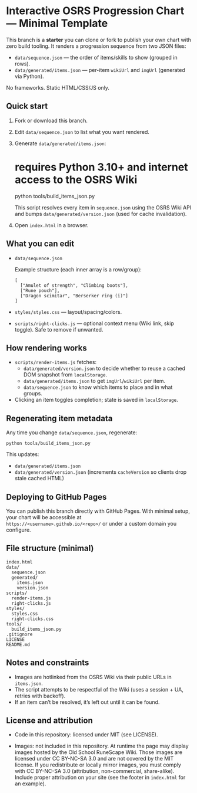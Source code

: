 # Interactive OSRS Progression Chart — Minimal Template

This branch is a **starter** you can clone or fork to publish your own chart with zero build tooling. It renders a progression sequence from two JSON files:

- `data/sequence.json` — the order of items/skills to show (grouped in rows).
- `data/generated/items.json` — per-item `wikiUrl` and `imgUrl` (generated via Python).

No frameworks. Static HTML/CSS/JS only.

## Quick start

1. Fork or download this branch.
2. Edit `data/sequence.json` to list what you want rendered.
3. Generate `data/generated/items.json`:

   # requires Python 3.10+ and internet access to the OSRS Wiki

   python tools/build_items_json.py

   This script resolves every item in `sequence.json` using the OSRS Wiki API and bumps `data/generated/version.json` (used for cache invalidation).

4. Open `index.html` in a browser.

## What you can edit

- `data/sequence.json`

  Example structure (each inner array is a row/group):

      [
        ["Amulet of strength", "Climbing boots"],
        ["Rune pouch"],
        ["Dragon scimitar", "Berserker ring (i)"]
      ]

- `styles/styles.css` — layout/spacing/colors.

- `scripts/right-clicks.js` — optional context menu (Wiki link, skip toggle). Safe to remove if unwanted.

## How rendering works

- `scripts/render-items.js` fetches:
  - `data/generated/version.json` to decide whether to reuse a cached DOM snapshot from `localStorage`.
  - `data/generated/items.json` to get `imgUrl`/`wikiUrl` per item.
  - `data/sequence.json` to know which items to place and in what groups.
- Clicking an item toggles completion; state is saved in `localStorage`.

## Regenerating item metadata

Any time you change `data/sequence.json`, regenerate:

    python tools/build_items_json.py

This updates:

- `data/generated/items.json`
- `data/generated/version.json` (increments `cacheVersion` so clients drop stale cached HTML)

## Deploying to GitHub Pages

You can publish this branch directly with GitHub Pages. With minimal setup, your chart will be accessible at  
`https://<username>.github.io/<repo>/` or under a custom domain you configure.

## File structure (minimal)

    index.html
    data/
      sequence.json
      generated/
        items.json
        version.json
    scripts/
      render-items.js
      right-clicks.js
    styles/
      styles.css
      right-clicks.css
    tools/
      build_items_json.py
    .gitignore
    LICENSE
    README.md

## Notes and constraints

- Images are hotlinked from the OSRS Wiki via their public URLs in `items.json`.
- The script attempts to be respectful of the Wiki (uses a session + UA, retries with backoff).
- If an item can’t be resolved, it’s left out until it can be found.

## License and attribution

- Code in this repository: licensed under MIT (see LICENSE).

- Images: not included in this repository. At runtime the page may display images hosted by the Old School RuneScape Wiki. Those images are licensed under CC BY-NC-SA 3.0 and are not covered by the MIT license. If you redistribute or locally mirror images, you must comply with CC BY-NC-SA 3.0 (attribution, non-commercial, share-alike). Include proper attribution on your site (see the footer in `index.html` for an example).
